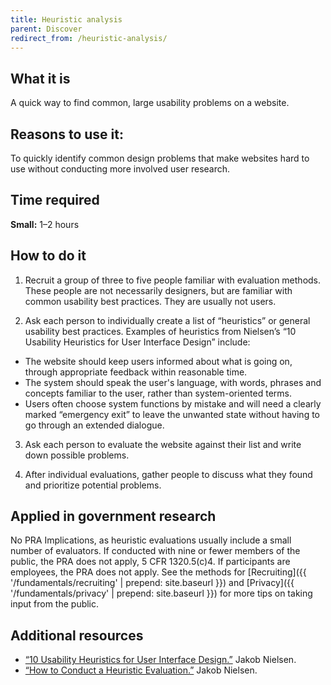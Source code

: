 ```yaml
---
title: Heuristic analysis
parent: Discover
redirect_from: /heuristic-analysis/
---
```


## What it is

A quick way to find common, large usability problems on a website.

## Reasons to use it:

To quickly identify common design problems that make websites hard to use without conducting more involved user research.

## Time required

**Small:** 1–2 hours

## How to do it

1. Recruit a group of three to five people familiar with evaluation methods. These people are not necessarily designers, but are familiar with common usability best practices. They are usually not users.

2. Ask each person to individually create a list of “heuristics” or general usability best practices. Examples of heuristics from Nielsen’s “10 Usability Heuristics for User Interface Design” include:
 - The website should keep users informed about what is going on, through appropriate feedback within reasonable time.
 - The system should speak the user's language, with words, phrases and concepts familiar to the user, rather than system-oriented terms.
 - Users often choose system functions by mistake and will need a clearly marked “emergency exit” to leave the unwanted state without having to go through an extended dialogue.

3. Ask each person to evaluate the website against their list and write down possible problems.

4. After individual evaluations, gather people to discuss what they found and prioritize potential problems.

## Applied in government research

No PRA Implications, as heuristic evaluations usually include a small number of evaluators. If conducted with nine or fewer members of the public, the PRA does not apply, 5 CFR 1320.5(c)4. If participants are employees, the PRA does not apply. See the methods for [Recruiting]({{ '/fundamentals/recruiting' | prepend: site.baseurl }}) and [Privacy]({{ '/fundamentals/privacy' | prepend: site.baseurl }}) for more tips on taking input from the public.

## Additional resources

- [“10 Usability Heuristics for User Interface Design.”](http://www.nngroup.com/articles/ten-usability-heuristics/) Jakob Nielsen.
- [“How to Conduct a Heuristic Evaluation.”](http://www.nngroup.com/articles/how-to-conduct-a-heuristic-evaluation/) Jakob Nielsen.
